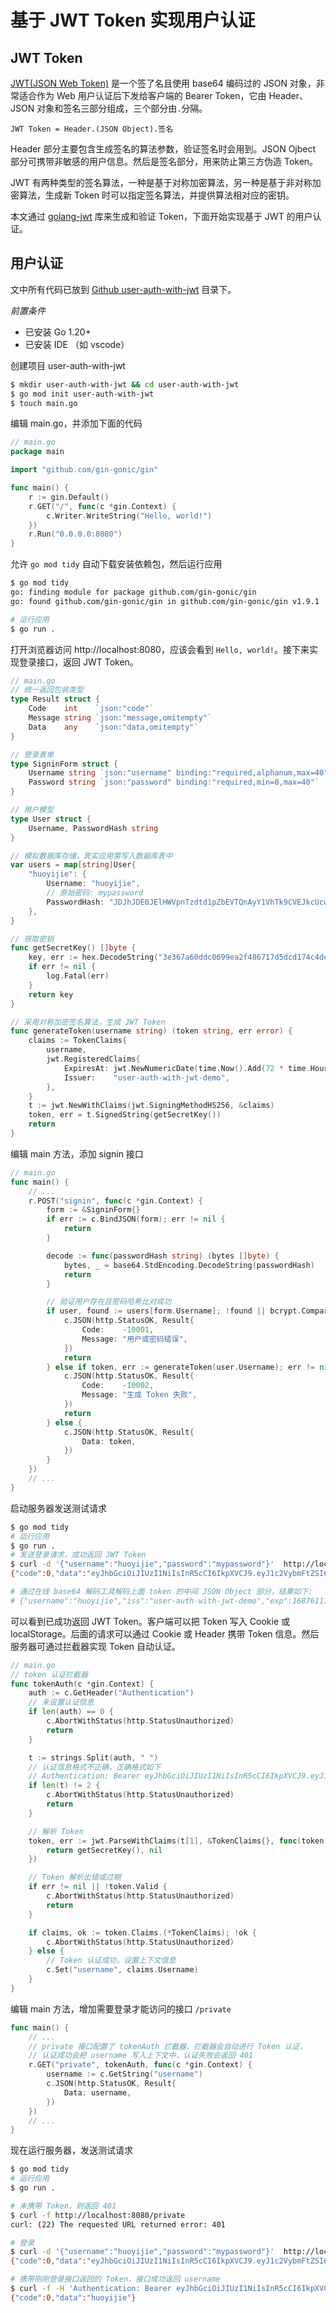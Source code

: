 # 基于 JWT Token 实现用户认证

## JWT Token

[JWT(JSON Web Token)](https://jwt.io/) 是一个签了名且使用 base64 编码过的 JSON 对象，非常适合作为 Web 用户认证后下发给客户端的 Bearer Token，它由 Header、JSON 对象和签名三部分组成，三个部分由`.`分隔。

```
JWT Token = Header.(JSON Object).签名
```

Header 部分主要包含生成签名的算法参数，验证签名时会用到。JSON Ojbect 部分可携带非敏感的用户信息。然后是签名部分，用来防止第三方伪造 Token。

JWT 有两种类型的签名算法，一种是基于对称加密算法，另一种是基于非对称加密算法，生成新 Token 时可以指定签名算法，并提供算法相对应的密钥。

本文通过 [golang-jwt](https://github.com/golang-jwt/jwt) 库来生成和验证 Token，下面开始实现基于 JWT 的用户认证。

## 用户认证

文中所有代码已放到 [Github user-auth-with-jwt](https://github.com/huoyijie/tech-notes-code) 目录下。

*前置条件*
* 已安装 Go 1.20+
* 已安装 IDE （如 vscode）

创建项目 user-auth-with-jwt

```bash
$ mkdir user-auth-with-jwt && cd user-auth-with-jwt
$ go mod init user-auth-with-jwt
$ touch main.go
```

编辑 main.go，并添加下面的代码

```go
// main.go
package main

import "github.com/gin-gonic/gin"

func main() {
	r := gin.Default()
	r.GET("/", func(c *gin.Context) {
		c.Writer.WriteString("Hello, world!")
	})
	r.Run("0.0.0.0:8080")
}
```

允许 `go mod tidy` 自动下载安装依赖包，然后运行应用

```bash
$ go mod tidy
go: finding module for package github.com/gin-gonic/gin
go: found github.com/gin-gonic/gin in github.com/gin-gonic/gin v1.9.1

# 运行应用
$ go run .
```

打开浏览器访问 http://localhost:8080，应该会看到 `Hello, world!`。接下来实现登录接口，返回 JWT Token。

```go
// main.go
// 统一返回包装类型
type Result struct {
	Code    int    `json:"code"`
	Message string `json:"message,omitempty"`
	Data    any    `json:"data,omitempty"`
}

// 登录表单
type SigninForm struct {
	Username string `json:"username" binding:"required,alphanum,max=40"`
	Password string `json:"password" binding:"required,min=8,max=40"`
}

// 用户模型
type User struct {
	Username, PasswordHash string
}

// 模拟数据库存储，真实应用需写入数据库表中
var users = map[string]User{
	"huoyijie": {
		Username: "huoyijie",
		// 原始密码: mypassword
		PasswordHash: "JDJhJDE0JElHWVpnTzdtd1pZbEVTQnAyY1VhTk9CVEJkcUcwV2xyMFZaWElKZ25EZlNjM0lqZHllc2E2",
	},
}

// 获取密钥
func getSecretKey() []byte {
	key, err := hex.DecodeString("3e367a60ddc0699ea2f486717d5dcd174c4dee0bcf1855065ab74c348e550b78" /* Load key from somewhere, for example an environment variable */)
	if err != nil {
		log.Fatal(err)
	}
	return key
}

// 采用对称加密签名算法，生成 JWT Token
func generateToken(username string) (token string, err error) {
	claims := TokenClaims{
		username,
		jwt.RegisteredClaims{
			ExpiresAt: jwt.NewNumericDate(time.Now().Add(72 * time.Hour)),
			Issuer:    "user-auth-with-jwt-demo",
		},
	}
	t := jwt.NewWithClaims(jwt.SigningMethodHS256, &claims)
	token, err = t.SignedString(getSecretKey())
	return
}
```

编辑 main 方法，添加 signin 接口

```go
// main.go
func main() {
	// ...
	r.POST("signin", func(c *gin.Context) {
		form := &SigninForm{}
		if err := c.BindJSON(form); err != nil {
			return
		}

		decode := func(passwordHash string) (bytes []byte) {
			bytes, _ = base64.StdEncoding.DecodeString(passwordHash)
			return
		}

		// 验证用户存在且密码哈希比对成功
		if user, found := users[form.Username]; !found || bcrypt.CompareHashAndPassword(decode(user.PasswordHash), []byte(form.Password)) != nil {
			c.JSON(http.StatusOK, Result{
				Code:    -10001,
				Message: "用户或密码错误",
			})
			return
		} else if token, err := generateToken(user.Username); err != nil {
			c.JSON(http.StatusOK, Result{
				Code:    -10002,
				Message: "生成 Token 失败",
			})
			return
		} else {
			c.JSON(http.StatusOK, Result{
				Data: token,
			})
		}
	})
	// ...
}
```

启动服务器发送测试请求

```bash
$ go mod tidy
# 运行应用
$ go run .
# 发送登录请求，成功返回 JWT Token
$ curl -d '{"username":"huoyijie","password":"mypassword"}'  http://localhost:8080/signin
{"code":0,"data":"eyJhbGciOiJIUzI1NiIsInR5cCI6IkpXVCJ9.eyJ1c2VybmFtZSI6Imh1b3lpamllIiwiaXNzIjoidXNlci1hdXRoLXdpdGgtand0LWRlbW8iLCJleHAiOjE2ODc2MTExNDR9.CmjCuqM80vlK5RmhnQwNtB1qRp4hTkopV5QxfhdQF4o"}

# 通过在线 base64 解码工具解码上面 token 的中间 JSON Object 部分，结果如下:
# {"username":"huoyijie","iss":"user-auth-with-jwt-demo","exp":1687611144}
```

可以看到已成功返回 JWT Token。客户端可以把 Token 写入 Cookie 或 localStorage。后面的请求可以通过 Cookie 或 Header 携带 Token 信息。然后服务器可通过拦截器实现 Token 自动认证。

```go
// main.go
// token 认证拦截器
func tokenAuth(c *gin.Context) {
	auth := c.GetHeader("Authentication")
	// 未设置认证信息
	if len(auth) == 0 {
		c.AbortWithStatus(http.StatusUnauthorized)
		return
	}

	t := strings.Split(auth, " ")
	// 认证信息格式不正确，正确格式如下
	// Authentication: Bearer eyJhbGciOiJIUzI1NiIsInR5cCI6IkpXVCJ9.eyJ1c2VybmFtZSI6Imh1b3lpamllIiwiaXNzIjoidXNlci1hdXRoLXdpdGgtand0LWRlbW8iLCJleHAiOjE2ODc2MTExNDR9.CmjCuqM80vlK5RmhnQwNtB1qRp4hTkopV5QxfhdQF4o
	if len(t) != 2 {
		c.AbortWithStatus(http.StatusUnauthorized)
		return
	}

	// 解析 Token
	token, err := jwt.ParseWithClaims(t[1], &TokenClaims{}, func(token *jwt.Token) (interface{}, error) {
		return getSecretKey(), nil
	})

	// Token 解析出错或过期
	if err != nil || !token.Valid {
		c.AbortWithStatus(http.StatusUnauthorized)
		return
	}

	if claims, ok := token.Claims.(*TokenClaims); !ok {
		c.AbortWithStatus(http.StatusUnauthorized)
	} else {
		// Token 认证成功，设置上下文信息
		c.Set("username", claims.Username)
	}
}
```

编辑 main 方法，增加需要登录才能访问的接口 `/private`

```go
func main() {
	// ...
	// private 接口配置了 tokenAuth 拦截器，拦截器会自动进行 Token 认证，
	// 认证成功会把 username 写入上下文中，认证失败会返回 401
	r.GET("private", tokenAuth, func(c *gin.Context) {
		username := c.GetString("username")
		c.JSON(http.StatusOK, Result{
			Data: username,
		})
	})
	// ...
}
```

现在运行服务器，发送测试请求

```bash
$ go mod tidy
# 运行应用
$ go run .

# 未携带 Token，则返回 401
$ curl -f http://localhost:8080/private
curl: (22) The requested URL returned error: 401

# 登录
$ curl -d '{"username":"huoyijie","password":"mypassword"}'  http://localhost:8080/signin
{"code":0,"data":"eyJhbGciOiJIUzI1NiIsInR5cCI6IkpXVCJ9.eyJ1c2VybmFtZSI6Imh1b3lpamllIiwiaXNzIjoidXNlci1hdXRoLXdpdGgtand0LWRlbW8iLCJleHAiOjE2ODc2MTIzMDJ9.pth8BFddyFtmGWPIUWK-_bAEwpmivr50nS16Z5muMXk"}

# 携带刚刚登录接口返回的 Token，接口成功返回 username
$ curl -f -H 'Authentication: Bearer eyJhbGciOiJIUzI1NiIsInR5cCI6IkpXVCJ9.eyJ1c2VybmFtZSI6Imh1b3lpamllIiwiaXNzIjoidXNlci1hdXRoLXdpdGgtand0LWRlbW8iLCJleHAiOjE2ODc2MTIzMDJ9.pth8BFddyFtmGWPIUWK-_bAEwpmivr50nS16Z5muMXk' http://localhost:8080/private
{"code":0,"data":"huoyijie"}
```